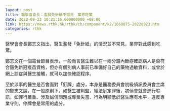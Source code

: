 ```yaml
---
layout: post
title: 醫學會會長：濫發免針紙不常見　業界吃驚
date: 2022-09-23 10:21:16.000000000 +08:00
link: https://news.rthk.hk/rthk/ch/component/k2/1668075-20220923.htm
categories: rthk
---
```


醫學會會長鄭志文指出，醫生濫發「免針紙」的情況並不常見，業界對此感到吃驚。

鄭志文在一個電台節目表示，一般而言醫生難以在一兩分鐘內斷症確認病人是否符合豁免新冠疫苗資格，但亦有個別病人事前已準備好自己的藥物過敏資料，或曾於網上診症與醫生接觸，就可以加快確認程序。

至於涉事的醫生是否會面對「釘牌」處分，本身是醫務委員會初級偵訊委員會主席的鄭志文說，在一般原則下，如醫生被判監，經法庭定罪後，初偵會就會進行聆訊，如罪行嚴重、涉及誠信問題或專業失當、行為明顯低於醫生應有水平，違反專業守則，停牌會是常用的處分。
